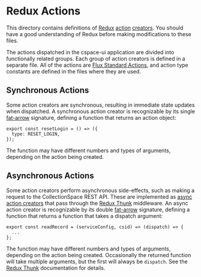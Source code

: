 # Redux Actions

This directory contains definitions of [Redux](http://redux.js.org) [action](http://redux.js.org/docs/basics/Actions.html) [creators](http://redux.js.org/docs/basics/Actions.html#action-creators). You should have a good understanding of Redux before making modifications to these files.

The actions dispatched in the cspace-ui application are divided into functionally related groups. Each group of action creators is defined in a separate file. All of the actions are [Flux Standard Actions](https://github.com/acdlite/flux-standard-action), and action type constants are defined in the files where they are used.

## Synchronous Actions

Some action creators are synchronous, resulting in immediate state updates when dispatched. A synchronous action creator is recognizable by its single [fat-arrow](https://developer.mozilla.org/en-US/docs/Web/JavaScript/Reference/Functions/Arrow_functions) signature, defining a function that returns an action object:

```
export const resetLogin = () => ({
  type: RESET_LOGIN,
});
```

The function may have different numbers and types of arguments, depending on the action being created.

## Asynchronous Actions

Some action creators perform asynchronous side-effects, such as making a request to the CollectionSpace REST API. These are implemented as [async action creators](http://redux.js.org/docs/advanced/AsyncActions.html#async-action-creators) that pass through the [Redux Thunk](https://github.com/gaearon/redux-thunk) middleware. An async action creator is recognizable by its double [fat-arrow](https://developer.mozilla.org/en-US/docs/Web/JavaScript/Reference/Functions/Arrow_functions) signature, defining a function that returns a function that takes a dispatch argument:

```
export const readRecord = (serviceConfig, csid) => (dispatch) => {
  ...
};
```

The function may have different numbers and types of arguments, depending on the action being created. Occasionally the returned function will take multiple arguments, but the first will always be `dispatch`. See the [Redux Thunk](https://github.com/gaearon/redux-thunk) documentation for details.
